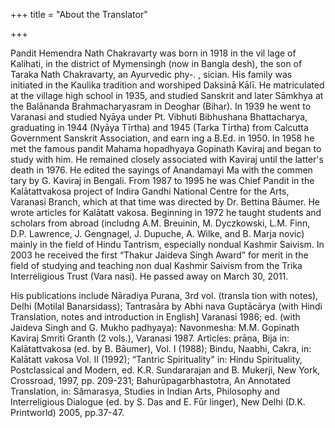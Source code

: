 +++
title = "About the Translator"

+++

Pandit Hemendra Nath Chakravarty was born in 1918 in the vil lage of Kalihati, in the district of Mymensingh (now in Bangla desh), the son of Taraka Nath Chakravarty, an Ayurvedic phy-. , sician. His family was initiated in the Kaulika tradition and worshiped Daksinā Kālī. He matriculated at the village high school in 1935, and studied Sanskrit and later Sāmkhya at the Balānanda Brahmacharyasram in Deoghar (Bihar). In 1939 he went to Varanasi and studied Nyāya under Pt. Vibhuti Bibhushana Bhattacharya, graduating in 1944 (Nyāya Tīrtha) and 1945 (Tarka Tīrtha) from Calcutta Government Sanskrit Association, and earn ing a B.Ed. in 1950. In 1958 he met the famous pandit Mahama hopadhyaya Gopinath Kaviraj and began to study with him. He remained closely associated with Kaviraj until the latter's death in 1976. He edited the sayings of Anandamayi Ma with the commen tary by G. Kaviraj in Bengali. From 1987 to 1995 he was Chief Pandit in the Kalātattvakosa project of Indira Gandhi National Centre for the Arts, Varanasi Branch, which at that time was directed by Dr. Bettina Bāumer. He wrote articles for Kalātatt vakosa. Beginning in 1972 he taught students and scholars from abroad (includng A.M. Breuinin, M. Dyczkowski, L.M. Finn, D.P. Lawrence, J. Gengnagel, J. Dupuche, A. Wilke, and B. Marja novic) mainly in the field of Hindu Tantrism, especially nondual Kashmir Saivism. In 2003 he received the first “Thakur Jaideva Singh Award” for merit in the field of studying and teaching non dual Kashmir Saivism from the Trika Interreligious Trust (Vara nasi). He passed away on March 30, 2011.

His publications include Nāradiya Purana, 3rd vol. (transla tion with notes), Delhi (Motilal Banarsidass); Tantrasāra by Abhi nava Guptācārya (with Hindi Translation, notes and introduction in English] Varanasi 1986; ed. (with Jaideva Singh and G. Mukho padhyaya): Navonmesha: M.M. Gopinath Kaviraj Smriti Granth (2 vols.), Varanasi 1987. Articles: prāṇa, Bija in: Kalātattvakosa (ed. by B. Bāumer), Vol. I (1988); Bindu, Naabhi, Cakra, in: Kalātatt vakosa Vol. II (1992); “Tantric Spirituality" in: Hindu Spirituality, Postclassical and Modern, ed. K.R. Sundararajan and B. Mukerji, New York, Crossroad, 1997, pp. 209-231; Bahurūpagarbhastotra, An Annotated Translation, in: Sâmarasya, Studies in Indian Arts, Philosophy and Interreligious Dialogue (ed. by S. Das and E. Fūr linger), New Delhi (D.K. Printworld) 2005, pp.37-47.



